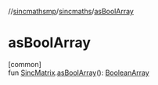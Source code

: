 //[sincmathsmp](../../index.md)/[sincmaths](index.md)/[asBoolArray](as-bool-array.md)

# asBoolArray

[common]\
fun [SincMatrix](-sinc-matrix/index.md).[asBoolArray](as-bool-array.md)(): [BooleanArray](https://kotlinlang.org/api/latest/jvm/stdlib/kotlin/-boolean-array/index.html)
